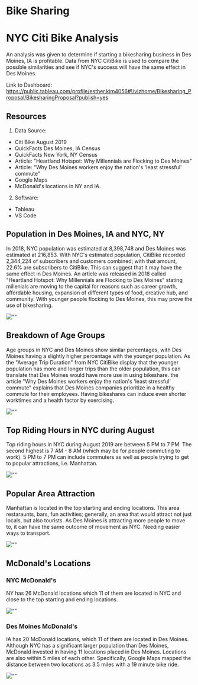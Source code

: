 # Bike Sharing
# NYC Citi Bike Analysis
An analysis was given to determine if starting a bikesharing business in Des Moines, IA is profitable.  Data from NYC CitiBike is used to compare the possible similarities and see if NYC's success will have the same effect in Des Moines. 

Link to Dashboard: https://public.tableau.com/profile/esther.kim4056#!/vizhome/Bikesharing_Proposal/BikesharingProposal?publish=yes 

## Resources
1. Data Source:
- Citi Bike August 2019
- QuickFacts Des Moines, IA Census
- QuickFacts New York, NY Census
- Article: "Heartland Hotspot: Why Millennials are Flocking to Des Moines"
- Article: "Why Des Moines workers enjoy the nation's 'least stressful' commute"
- Google Maps
- McDonald's locations in NY and IA.

2. Software:
- Tableau
- VS Code 

## Population in Des Moines, IA and NYC, NY

In 2018, NYC population was estimated at 8,398,748 and Des Moines was estimated at 216,853.  With NYC's estimated population, CitiBike recorded 2,344,224 of subscribers and customers combined;  with that amount, 22.6% are subscribers to CitiBike.  This can suggest that it may have the same effect in Des Moines.  An article was released in 2018 called "Heartland Hotspot: Why Millennials are Flocking to Des Moines" stating millenials are moving to the capital for reasons such as career growth, affordable housing, expansion of different types of food, creative hub, and community.  With younger people flocking to Des Moines, this may prove the use of bikesharing.

<img width=“500” alt=“” src="https://github.com/estherhk/Bike_Sharing/blob/master/images/population.png">

## Breakdown of Age Groups

Age groups in NYC and Des Moines show similar percentages, with Des Moines having a slightly higher percentage with the younger population.  As the "Average Trip Duration" from NYC CitiBike display that the younger population has more and longer trips than the older population, this can translate that Des Moines would have more use in using bikeshare. the article "Why Des Moines workers enjoy the nation's 'least stressful' commute" explains that Des Moines companies prioritize in a healthy commute for their employees.  Having bikeshares can induce even shorter worktimes and a health factor by exercising.

<img width=“500” alt=“” src="https://github.com/estherhk/Bike_Sharing/blob/master/images/age_groups.png">

## Top Riding Hours in NYC during August
Top riding hours in NYC during August 2019 are between 5 PM to 7 PM.  The second highest is 7 AM - 8 AM (which may be for people commuting to work).  5 PM to 7 PM can include commuters as well as people trying to get to popular attractions, i.e. Manhattan.

<img width=“500” alt=“” src="https://github.com/estherhk/Bike_Sharing/blob/master/images/peak_hours.png">

## Popular Area Attraction
Manhattan is located in the top starting and ending locations.  This area restaraunts, bars, fun activities; generally, an area that would attract not just locals, but also tourists.  As Des Moines is attracting more people to move to, it can have the same outcome of movement as NYC.  Needing easier ways to transport.

<img width=“500” alt=“” src="https://github.com/estherhk/Bike_Sharing/blob/master/images/popular_attractions.png">

## McDonald's Locations
### NYC McDonald's
NY has 26 McDonald locations which 11 of them are located in NYC and close to the top starting and ending locations.  

<img width=“500” alt=“” src="https://github.com/estherhk/Bike_Sharing/blob/master/images/NYC_Mcdonalds.png">

### Des Moines McDonald's
IA has 20 McDonald locations, which 11 of them are located in Des Moines.  Although NYC has a significant larger population than Des Moines, McDonald invested in having 11 locations placed in Des Moines.  Locations are also within 5 miles of each other.  Specifically, Google Maps mapped the distance between two locations as 3.5 miles with a 19 minute bike ride.

<img width=“500” alt=“” src="https://github.com/estherhk/Bike_Sharing/blob/master/images/DM_Mcdonald.png">
